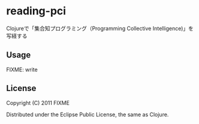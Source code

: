 # reading-pci

Clojureで「集合知プログラミング（Programming Collective Intelligence)」を写経する

## Usage

FIXME: write

## License

Copyright (C) 2011 FIXME

Distributed under the Eclipse Public License, the same as Clojure.
